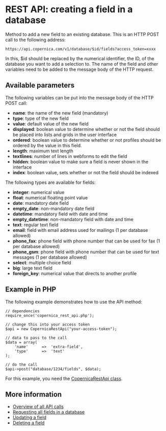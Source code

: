 # REST API: creating a field in a database
Method to add a new field to an existing database. This is an HTTP POST call to the following address:

`https://api.copernica.com/v1/database/$id/fields?access_token=xxxx`

In this, $id should be replaced by the numerical identifier, the ID, of the database you want to add a selection to. 
The name of the field and other variables need to be added to the message body of the HTTP request.

## Available parameters

The following variables can be put into the message body of the HTTP POST call:
- **name**: the name of the new field (mandatory)
- **type**: type of the new field
- **value**: default value of the new field
- **displayed**: boolean value to determine whether or not the field should be placed into lists and grids in the user interface
- **ordered**: boolean value to determine whether or not profiles should be ordered by the value in this field.
- **length**: maximum text length
- **textlines**: number of lines in webforms to edit the field
- **hidden**: boolean value to make sure a field is never shown in the interface
- **index**: boolean value, sets whether or not the field should be indexed

The following types are available for fields:
- **integer**: numerical value
- **float**: numerical floating point value
- **date**: mandatory date field
- **empty_date**: non-mandatory date field
- **datetime**: mandatory field with date and time
- **empty_datetime**: non-mandatory field with date and time
- **text**: regular text field
- **email**: field with email address used for mailings (1 per database allowed)
- **phone_fax**: phone field with phone number that can be used for fax (1 per database allowed)
- **phone_gsm**: phone field with phone number that can be used for text messages (1 per database allowed)
- **select**: multiple choice field
- **big**: large text field
- **foreign_key**: numerical value that directs to another profile

## Example in PHP
The following example demonstrates how to use the API method:

	// dependencies
	require_once('copernica_rest_api.php');

	// change this into your access token
	$api = new CopernicaRestApi("your-access-token");

	// data to pass to the call
	$data = array(
	    'name'      =>  'extra-field',
	    'type'      =>  'text'
	);

	// do the call
	$api->post("database/1234/fields", $data);

For this example, you need the [CopernicaRestApi class](rest-php).

## More information
- [Overview of all API calls](rest-api)
- [Requesting all fields in a database](rest-get-database-fields)
- [Updating a field](rest-put-database-field)
- [Deleting a field](rest-delete-database-field)
